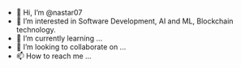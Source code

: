 - 👋 Hi, I’m @nastar07
- 👀 I’m interested in Software Development, AI and ML, Blockchain technology.
- 🌱 I’m currently learning ...
- 💞️ I’m looking to collaborate on ...
- 📫 How to reach me ...

<!---
nastar07/nastar07 is a ✨ special ✨ repository because its `README.md` (this file) appears on your GitHub profile.
You can click the Preview link to take a look at your changes.
--->
